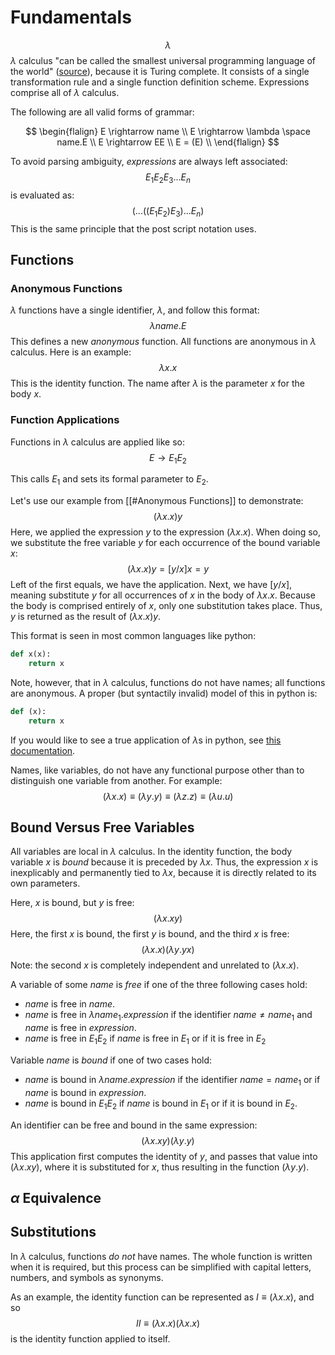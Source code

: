 # Fundamentals

$$
\lambda 
$$
$\lambda$ calculus "can be called the smallest universal programming language of the world" ([source](https://personal.utdallas.edu/~gupta/courses/apl/lambda.pdf)), because it is Turing complete. It consists of a single transformation rule and a single function definition scheme. Expressions comprise all of $\lambda$ calculus.

The following are all valid forms of grammar:

$$
\begin{flalign}
E \rightarrow name  \\ 
E \rightarrow \lambda \space name.E \\ 
E \rightarrow EE \\ 
E = (E) \\ 
\end{flalign}
$$

To avoid parsing ambiguity, $expressions$ are always left associated:
$$
E_1E_2E_3...E_n
$$
is evaluated as:
$$
(...((E_1E_2)E_3)...E_n)
$$
This is the same principle that the post script notation uses.
## Functions

### Anonymous Functions

$\lambda$ functions have a single identifier, $\lambda$, and follow this format:
$$
\lambda name . E
$$
This defines a new _anonymous_ function. All functions are anonymous in $\lambda$ calculus. Here is an example:
$$
\lambda x.x
$$
This is the identity function. The name after $\lambda$ is the parameter $x$ for the body $x$. 

### Function Applications
Functions in $\lambda$ calculus are applied like so:
$$
E \rightarrow E_1E_2
$$

This calls $E_1$ and sets its formal parameter to $E_2$.

Let's use our example from [[#Anonymous Functions]] to demonstrate:
$$
(\lambda x.x)y
$$
Here, we applied the expression $y$ to the expression $(\lambda x.x)$. When doing so, we substitute the free variable $y$ for each occurrence of the bound variable $x$:
$$
(\lambda x.x)y = [y/x]x = y
$$
Left of the first equals, we have the application. Next, we have $[y/x]$, meaning substitute $y$ for all occurrences of $x$ in the body of $\lambda x.x$. Because the body is comprised entirely of $x$, only one substitution takes place. Thus, $y$ is returned as the result of $(\lambda x.x)y$.

This format is seen in most common languages like python:
```python
def x(x):
	return x
```
Note, however, that in $\lambda$ calculus, functions do not have names; all functions are anonymous. A proper (but syntactily invalid) model of this in python is:
```python
def (x):
	return x
```
If you would like to see a true application of $\lambda$s in python, see [this documentation](https://docs.python.org/3/reference/expressions.html#lambda).

Names, like variables, do not have any functional purpose other than to distinguish one variable from another. For example:
$$
(\lambda x.x) \equiv (\lambda y.y) \equiv (\lambda z.z) \equiv (\lambda u.u)
$$

## Bound Versus Free Variables

All variables are local in $\lambda$ calculus. In the identity function, the body variable $x$ is *bound* because it is preceded by $\lambda x$. Thus, the expression $x$ is inexplicably and permanently tied to $\lambda x$, because it is directly related to its own parameters.

Here, $x$ is bound, but $y$ is free:
$$
(\lambda x.xy)
$$
Here, the first $x$ is bound, the first $y$ is bound, and the third $x$ is free:
$$
(\lambda x.x)(\lambda y.yx)
$$
Note: the second $x$ is completely independent and unrelated to $(\lambda x.x)$.

A variable of some $name$ is _free_ if one of the three following cases hold:
- $name$ is free in $name$.
- $name$ is free in $\lambda name_1.expression$ if the identifier $name \neq name_1$ and $name$ is free in $expression$.
- $name$ is free in $E_1E_2$ if $name$ is free in $E_1$ or if it is free in $E_2$

Variable $name$ is _bound_ if one of two cases hold:
- $name$ is bound in $\lambda name.expression$ if the identifier $name = name_1$ or if $name$ is bound in $expression$.
- $name$ is bound in $E_1E_2$ if $name$ is bound in $E_1$ or if it is bound in $E_2$.

An identifier can be free and bound in the same expression:
$$
(\lambda x.xy)(\lambda y.y)
$$
This application first computes the identity of $y$, and passes that value into $(\lambda x.xy)$, where it is substituted for $x$, thus resulting in the function $(\lambda y.y)$. 

## $\alpha$ Equivalence




## Substitutions

In $\lambda$ calculus, functions _do not_ have names. The whole function is written when it is required, but this process can be simplified with capital letters, numbers, and symbols as synonyms. 

As an example, the identity function can be represented as $I \equiv (\lambda x.x)$, and so
$$
II \equiv (\lambda x.x)(\lambda x.x)
$$
is the identity function applied to itself.